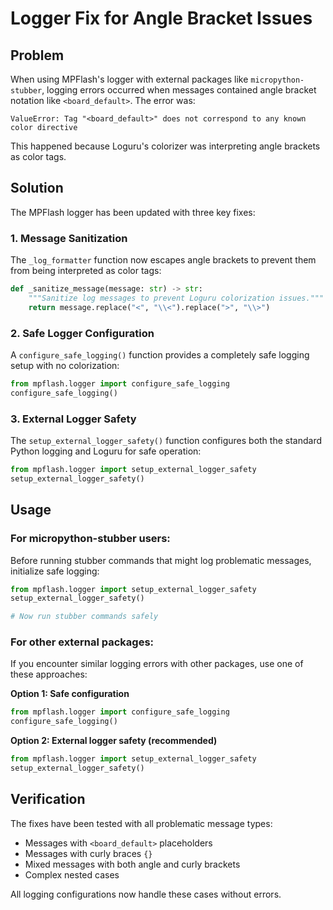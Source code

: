 # Logger Fix for Angle Bracket Issues

## Problem

When using MPFlash's logger with external packages like `micropython-stubber`, logging errors occurred when messages contained angle bracket notation like `<board_default>`. The error was:

```
ValueError: Tag "<board_default>" does not correspond to any known color directive
```

This happened because Loguru's colorizer was interpreting angle brackets as color tags.

## Solution

The MPFlash logger has been updated with three key fixes:

### 1. Message Sanitization

The `_log_formatter` function now escapes angle brackets to prevent them from being interpreted as color tags:

```python
def _sanitize_message(message: str) -> str:
    """Sanitize log messages to prevent Loguru colorization issues."""
    return message.replace("<", "\\<").replace(">", "\\>")
```

### 2. Safe Logger Configuration

A `configure_safe_logging()` function provides a completely safe logging setup with no colorization:

```python
from mpflash.logger import configure_safe_logging
configure_safe_logging()
```

### 3. External Logger Safety

The `setup_external_logger_safety()` function configures both the standard Python logging and Loguru for safe operation:

```python
from mpflash.logger import setup_external_logger_safety
setup_external_logger_safety()
```

## Usage

### For micropython-stubber users:

Before running stubber commands that might log problematic messages, initialize safe logging:

```python
from mpflash.logger import setup_external_logger_safety
setup_external_logger_safety()

# Now run stubber commands safely
```

### For other external packages:

If you encounter similar logging errors with other packages, use one of these approaches:

**Option 1: Safe configuration**
```python
from mpflash.logger import configure_safe_logging
configure_safe_logging()
```

**Option 2: External logger safety (recommended)**
```python
from mpflash.logger import setup_external_logger_safety
setup_external_logger_safety()
```

## Verification

The fixes have been tested with all problematic message types:
- Messages with `<board_default>` placeholders
- Messages with curly braces `{}`
- Mixed messages with both angle and curly brackets
- Complex nested cases

All logging configurations now handle these cases without errors.
